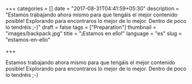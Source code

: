 +++
categories = []
date = "2017-08-31T04:41:59+05:30"
description = "Estamos trabajando ahora mismo para que tengáis el mejor contenido posible! Explorando para encontraros lo mejor de lo mejor. Dentro de poco lo tendréis ;-)"
draft = false
tags = ["Preparation"]
thumbnail = "images/backpack.jpg"
title = "¡Estamos en ello!"
language = "es"
slug = "estamos-en-ello"

+++

Estamos trabajando ahora mismo para que tengáis el mejor contenido posible! Explorando para encontraros lo mejor de lo mejor. Dentro de poco lo tendréis ;-)